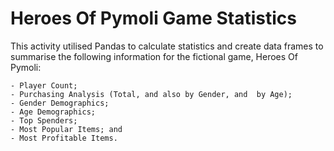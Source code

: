 # Heroes Of Pymoli Game Statistics

This activity utilised Pandas to calculate statistics and create data frames to summarise the following information for the fictional game, Heroes Of Pymoli:    

    - Player Count;
    - Purchasing Analysis (Total, and also by Gender, and  by Age);
    - Gender Demographics;
    - Age Demographics;
    - Top Spenders;
    - Most Popular Items; and
    - Most Profitable Items.
